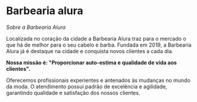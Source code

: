 <!DOCTYPE> 
<html>
<meta charset="pt-br">
<head>
<title>barbearia alura </title>
</head>
<body>
<H1>Barbearia alura</H1> 
<HTML>
<p1><em>Sobre a Barbearia Alura</em>

Localizada no coração da cidade a Barbearia Alura traz para o mercado o que há de melhor para o seu cabelo e barba. Fundada em 2019, a Barbearia Alura já é destaque na cidade e conquista novos clientes a cada dia.

<strong>Nossa missão é: "Proporcionar auto-estima e qualidade de vida aos clientes".</strong>

Oferecemos profissionais experientes e antenados às mudanças no mundo da moda. O atendimento possui padrão de excelência e agilidade, garantindo qualidade e satisfação dos nossos clientes.</p1>
</body>
</html>

